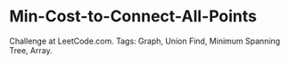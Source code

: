 # Min-Cost-to-Connect-All-Points
Challenge at LeetCode.com. Tags: Graph, Union Find, Minimum Spanning Tree, Array.
